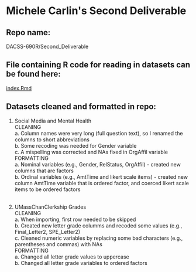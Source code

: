 # Michele Carlin's Second Deliverable

## Repo name: 
DACSS-690R/Second_Deliverable

## File containing R code for reading in datasets can be found here: 
[index.Rmd](https://github.com/DACSS-690R/Second_Deliverable/blob/main/index.html)

## Datasets cleaned and formatted in repo:
1. Social Media and Mental Health<br>
  CLEANING<br>
    a. Column names were very long (full question text), so I renamed the columns to short abbreviations<br>
    b. Some recoding was needed for Gender variable<br>
    c. A mispelling was corrected and NAs fixed in OrgAffil variable<br>
 FORMATTING<br>
    a. Nominal variables (e.g., Gender, RelStatus, OrgAffil) - created new columns that are factors<br>
    b. Ordinal variables (e.g., AmtTime and likert scale items) - created new column AmtTime variable that is ordered factor, and coerced likert scale items to be ordered factors<br><br>

2. UMassChanClerkship Grades<br>
   CLEANING<br>
     a. When importing, first row needed to be skipped<br>
     b. Created new letter grade columms and recoded some values (e.g., Final_Letter2, SPE_Letter2)<br>
     c. Cleaned numeric variables by replacing some bad characters (e.g., parentheses and commas) with NAs<br>
   FORMATTING<br>
     a. Changed all letter grade values to uppercase<br>
     b. Changed all letter grade variables to ordered factors<br>
